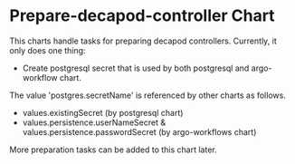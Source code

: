 # Prepare-decapod-controller Chart

This charts handle tasks for preparing decapod controllers. Currently, it only does one thing:
* Create postgresql secret that is used by both postgresql and argo-workflow chart.

The value 'postgres.secretName' is referenced by other charts as follows.
* values.existingSecret (by postgresql chart)
* values.persistence.userNameSecret & values.persistence.passwordSecret (by argo-workflows chart)

More preparation tasks can be added to this chart later.

